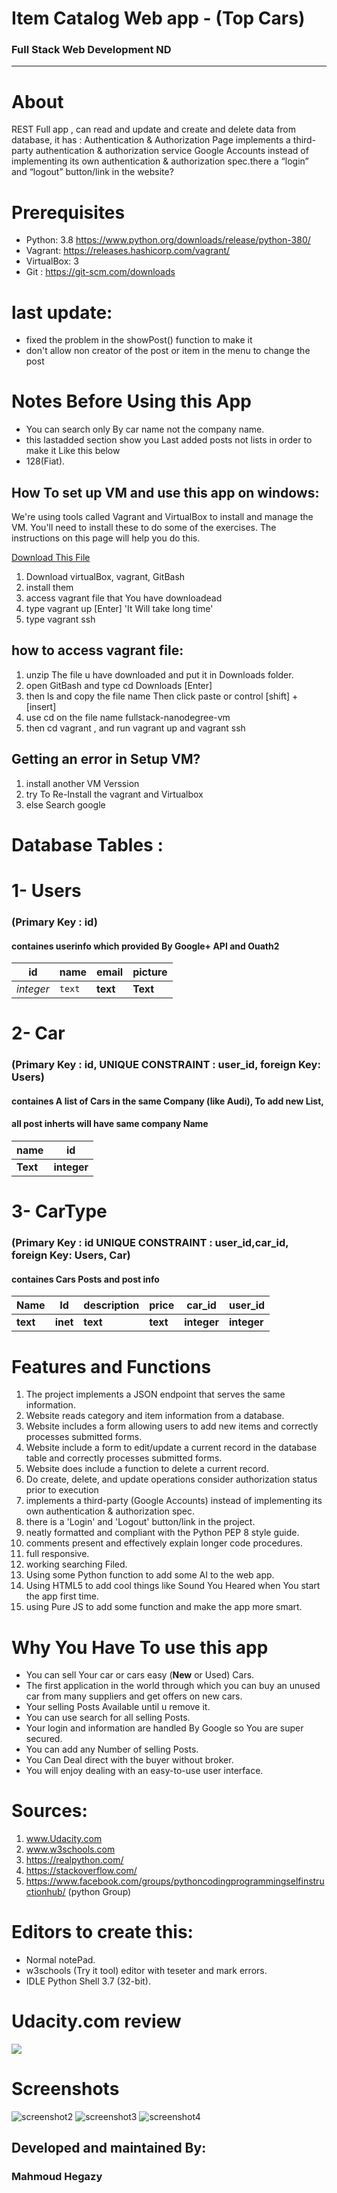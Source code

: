 # Item Catalog Web app - (Top Cars)
### Full Stack Web Development ND



_____________________

# About
REST Full app , can read and update and create and delete data from database, it has : Authentication &amp; Authorization Page implements a third-party authentication &amp; authorization service Google Accounts instead of implementing its own authentication &amp; authorization spec.there a “login” and “logout” button/link in the website?

# Prerequisites
* Python: 3.8 https://www.python.org/downloads/release/python-380/  
* Vagrant: https://releases.hashicorp.com/vagrant/  
* VirtualBox: 3 
* Git : https://git-scm.com/downloads 

# last update:
* fixed the problem in the showPost() function to make it
* don't allow non creator of the post or item in the menu to change the post

# Notes Before Using this App 
* You can search only By car name not the company name.
* this lastadded section show you Last added posts not lists in order to make it Like this below
* 128(Fiat).

## How To set up VM and use this app on windows:

We're using tools called Vagrant and VirtualBox to install and manage the VM. 
You'll need to install these to do some of the exercises. 
The instructions on this page will help you do this.

[Download This File](https://github.com/udacity/fullstack-nanodegree-vm)

1. Download virtualBox, vagrant, GitBash
2. install them 
3. access vagrant file that You have downloadead
4. type vagrant up [Enter] 'It Will take long time'
5. type vagrant ssh

## how to access vagrant file:
1.  unzip The file u have downloaded and put it in Downloads folder.
2.  open GitBash and type cd Downloads [Enter]
3.  then ls and copy the file name Then click paste or control [shift] + [insert]
4.  use cd on the file name fullstack-nanodegree-vm
5.  then cd vagrant , and run vagrant up and vagrant ssh


## Getting an error in Setup VM?
1.  install another VM Verssion
2.  try To Re-Install the vagrant and Virtualbox
3.  else Search google

# Database Tables :

# 1- Users  
### (Primary Key : id)

#### containes userinfo which provided By Google+ API and Ouath2

id | name | email | picture
--- | --- | --- | ---
*integer* | `text` | **text** | **Text**



# 2- Car 
###  (Primary Key : id, UNIQUE CONSTRAINT : user_id, foreign Key: Users)

#### containes A list of Cars in the same Company (like Audi), To add new List,  
#### all post inherts will have same company Name 
name | id  
--- | ---  
**Text** | **integer**


# 3- CarType
### (Primary Key : id  UNIQUE CONSTRAINT : user_id,car_id, foreign Key: Users, Car)

#### containes Cars Posts and post info

Name | Id | description | price | car_id | user_id
--- | --- | --- | --- | --- | --- 
 **text** | **inet** | **text** | **text** | **integer** | **integer**
 
 
# Features and Functions

1.  The project implements a JSON endpoint that serves the same information.
2.  Website reads category and item information from a database.
3.  Website includes a form allowing users to add new items and correctly processes submitted forms.
4.  Website include a form to edit/update a current record in the database table and correctly processes submitted forms.
5.  Website does include a function to delete a current record.
6.  Do create, delete, and update operations consider authorization status prior to execution
7.  implements a third-party (Google Accounts) instead of implementing its own authentication & authorization spec.
8.  there is a 'Login' and 'Logout' button/link in the project. 
9.  neatly formatted and compliant with the Python PEP 8 style guide.
10. comments present and effectively explain longer code procedures.
11.  full responsive.
12.  working searching Filed.
13.  Using some Python function to add some AI to the web app.
14.  Using HTML5 to add cool things like Sound You Heared when You start the app first time.
15.  using Pure JS to add some function and make the app more smart.

# Why You Have To use this app
*  You can sell Your car or cars easy (<strong>New</strong> or Used) Cars.
*  The first application in the world through which you can buy an unused car from many suppliers and get offers on new cars.
*  Your selling Posts Available until u remove it.
*  You can use search for all selling Posts. 
*  Your login and information are handled By Google so You are super secured.
*  You can add any Number of selling Posts.
*  You Can Deal direct with the buyer without broker.
*  You will enjoy dealing with an easy-to-use user interface.



# Sources: 
1.  www.Udacity.com
2.  www.w3schools.com
3.  https://realpython.com/
4.  https://stackoverflow.com/
5.  https://www.facebook.com/groups/pythoncodingprogrammingselfinstructionhub/ (python Group)

# Editors to create this:
*  Normal notePad.
*  w3schools (Try it tool) editor with teseter and mark errors.
*  IDLE Python Shell 3.7 (32-bit).

# Udacity.com review
<img src="https://github.com/MahmoudHegazi/Udacity_Item_Catalog/blob/master/Udacity%20review.JPG?raw=true">

# Screenshots
![screenshot2](app1.JPG "screenshot2")
![screenshot3](app2.JPG "screenshot3")
![screenshot4](app3.JPG "screenshot4")

   
## Developed and maintained By:
   ### Mahmoud Hegazy   


